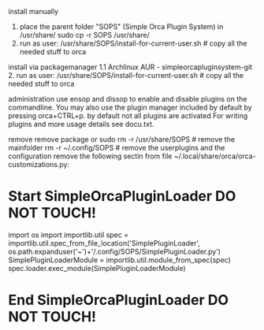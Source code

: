 install manually
1. place the parent folder "SOPS" (Simple Orca Plugin System) in /usr/share/
sudo cp -r SOPS /usr/share/
2. run as user:
/usr/share/SOPS/install-for-current-user.sh # copy all the needed stuff to orca

install via packagemanager
1.1 Archlinux AUR - simpleorcapluginsystem-git
2. run as user:
/usr/share/SOPS/install-for-current-user.sh # copy all the needed stuff to orca

administration
use ensop and dissop to enable and disable plugins on the commandline.  You may also use the plugin manager included by default by pressing orca+CTRL+p.
by default not all plugins are activated
For writing plugins and more usage details see docu.txt.

remove
remove package or
sudo rm -r /usr/share/SOPS # remove the mainfolder
rm -r ~/.config/SOPS # remove the userplugins and the configuration
remove the following sectin from file ~/.local/share/orca/orca-customizations.py:
# Start SimpleOrcaPluginLoader DO NOT TOUCH!
import os
import importlib.util
spec = importlib.util.spec_from_file_location('SimplePluginLoader', os.path.expanduser('~')+'/.config/SOPS/SimplePluginLoader.py')
SimplePluginLoaderModule = importlib.util.module_from_spec(spec)
spec.loader.exec_module(SimplePluginLoaderModule)
# End SimpleOrcaPluginLoader DO NOT TOUCH!

